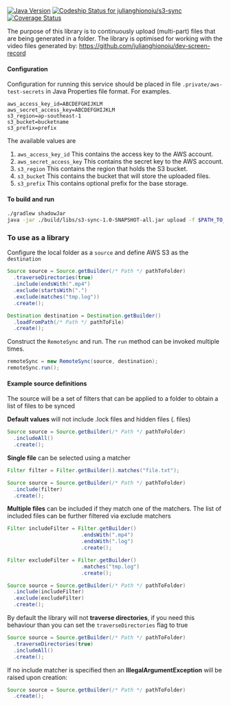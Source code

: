 [![Java Version](http://img.shields.io/badge/Java-1.8-blue.svg)](http://www.oracle.com/technetwork/java/javase/downloads/jdk8-downloads-2133151.html)
[![Codeship Status for julianghionoiu/s3-sync](https://img.shields.io/codeship/b617e390-006f-0135-fe1b-4ee982914aba/master.svg)](https://codeship.com/projects/212588)
[![Coverage Status](https://coveralls.io/repos/github/julianghionoiu/s3-sync/badge.svg?branch=master)](https://coveralls.io/github/julianghionoiu/s3-sync?branch=master)

The purpose of this library is to continuously upload (multi-part) files that are being generated in a folder.
The library is optimised for working with the video files generated by:
https://github.com/julianghionoiu/dev-screen-record

#### Configuration

Configuration for running this service should be placed in file `.private/aws-test-secrets` in Java Properties file format. For examples.

```properties
aws_access_key_id=ABCDEFGHIJKLM
aws_secret_access_key=ABCDEFGHIJKLM
s3_region=ap-southeast-1
s3_bucket=bucketname
s3_prefix=prefix
```

The available values are
1. `aws_access_key_id`
    This contains the access key to the AWS account.
2. `aws_secret_access_key`
    This contains the secret key to the AWS account.
3. `s3_region`
    This contains the region that holds the S3 bucket.
4. `s3_bucket`
    This contains the bucket that will store the uploaded files.
5. `s3_prefix`
    This contains optional prefix for the base storage.

#### To build and run
```bash
./gradlew shadowJar
java -jar ./build/libs/s3-sync-1.0-SNAPSHOT-all.jar upload -f $PATH_TO_REC/recording.mp4
```

### To use as a library


Configure the local folder as a `source` and define AWS S3 as the `destination`
```java
Source source = Source.getBuilder(/* Path */ pathToFolder)
  .traverseDirectories(true)
  .include(endsWith(".mp4")
  .exclude(startsWith(".")
  .exclude(matches("tmp.log"))
  .create();

Destination destination = Destination.getBuilder()
  .loadFromPath(/* Path */ pathToFile)
  .create();
```

Construct the `RemoteSync` and run. The `run` method can be invoked multiple times.
```java
remoteSync = new RemoteSync(source, destination);
remoteSync.run();
```

#### Example source definitions

The source will be a set of filters that can be applied to a folder to obtain a list of files to be synced

**Default values** will not include .lock files and hidden files (. files)
```java
Source source = Source.getBuilder(/* Path */ pathToFolder)
  .includeAll()
  .create();
```

**Single file** can be selected using a matcher
```java
Filter filter = Filter.getBuilder().matches("file.txt");

Source source = Source.getBuilder(/* Path */ pathToFolder)
  .include(filter)
  .create();
```

**Multiple files** can be included if they match one of the matchers.
The list of included files can be further filtered via exclude matchers
```java
Filter includeFilter = Filter.getBuilder()
                        .endsWith(".mp4")
                        .endsWith(".log")
                        .create();

Filter excludeFilter = Filter.getBuilder()
                        .matches("tmp.log")
                        .create();

Source source = Source.getBuilder(/* Path */ pathToFolder)
  .include(includeFilter)
  .exclude(excludeFilter)
  .create();
```

By default the library will not **traverse directories**, if you need this behaviour than you can set the `traverseDirectories` flag to true
```java
Source source = Source.getBuilder(/* Path */ pathToFolder)
  .traverseDirectories(true)
  .includeAll()
  .create();
```

If no include matcher is specified then an **IllegalArgumentException** will be raised upon creation:
```java
Source source = Source.getBuilder(/* Path */ pathToFolder)
  .create();
```

